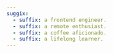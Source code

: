 ```yaml
---
suggix:
  - suffix: a frontend engineer.
  - suffix: a remote enthusiast.
  - suffix: a coffee aficionado.
  - suffix: a lifelong learner.
---
```



